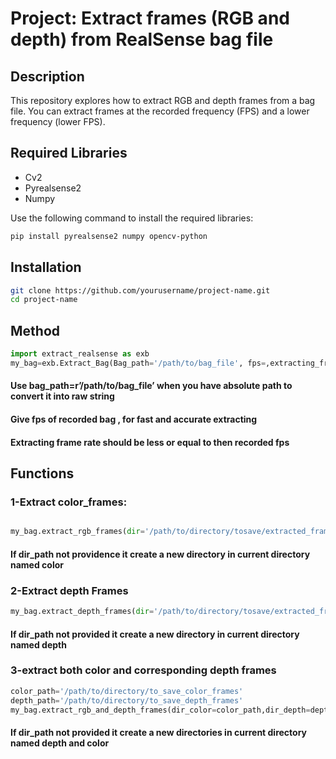 # Project: Extract frames (RGB and depth) from RealSense bag file

## Description
This repository explores how to extract RGB and depth frames from a bag file. You can extract frames at the recorded frequency (FPS) and a lower frequency (lower FPS).

## Required Libraries
- Cv2
- Pyrealsense2
- Numpy

Use the following command to install the required libraries:

```bash
pip install pyrealsense2 numpy opencv-python
```

## Installation

```bash
git clone https://github.com/yourusername/project-name.git
cd project-name
```

## Method

```python
import extract_realsense as exb
my_bag=exb.Extract_Bag(Bag_path='/path/to/bag_file', fps=,extracting_frame_rate=)
```
#### Use bag_path=r’/path/to/bag_file’ when you have absolute path to convert it into raw string
#### Give fps of recorded bag , for fast and accurate extracting
#### Extracting frame rate should be less or equal to then recorded fps


## Functions
### 1-Extract color_frames:
```python

my_bag.extract_rgb_frames(dir='/path/to/directory/tosave/extracted_frames')
```

#### If dir_path not providence it create a new directory in current directory named color



### 2-Extract depth Frames
```python
my_bag.extract_depth_frames(dir='/path/to/directory/tosave/extracted_frames')
```
#### If dir_path not provided it create a new directory in current directory named depth



### 3-extract both color and corresponding depth frames

```python
color_path='/path/to/directory/to_save_color_frames'
depth_path='/path/to/directory/to_save_depth_frames'
my_bag.extract_rgb_and_depth_frames(dir_color=color_path,dir_depth=depth_path)
```

#### If dir_path not provided it create a new directories in current directory named depth and color 










